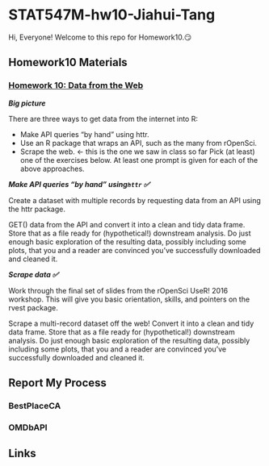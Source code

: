 
# STAT547M-hw10-Jiahui-Tang

Hi, Everyone! Welcome to this repo for Homework10.:smirk:

## Homework10 Materials

### [Homework 10: Data from the Web](http://stat545.com/hw10_data-from-web.html)

***Big picture***

There are three ways to get data from the internet into R:

+ Make API queries “by hand” using httr.
+ Use an R package that wraps an API, such as the many from rOpenSci.
+ Scrape the web. <- this is the one we saw in class so far
Pick (at least) one of the exercises below. At least one prompt is given for each of the above approaches.

***Make API queries “by hand” using`httr` :white_check_mark:***

Create a dataset with multiple records by requesting data from an API using the httr package.

GET() data from the API and convert it into a clean and tidy data frame. Store that as a file ready for (hypothetical!) downstream analysis. Do just enough basic exploration of the resulting data, possibly including some plots, that you and a reader are convinced you’ve successfully downloaded and cleaned it.

***Scrape data :white_check_mark:***

Work through the final set of slides from the rOpenSci UseR! 2016 workshop. This will give you basic orientation, skills, and pointers on the rvest package.

Scrape a multi-record dataset off the web! Convert it into a clean and tidy data frame. Store that as a file ready for (hypothetical!) downstream analysis. Do just enough basic exploration of the resulting data, possibly including some plots, that you and a reader are convinced you’ve successfully downloaded and cleaned it.

## Report My Process

### BestPlaceCA

### OMDbAPI


## Links

